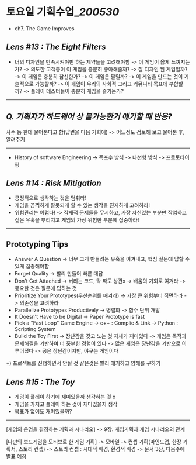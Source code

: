 ﻿# 토요일 기획수업_*200530*
	
- ch7. The Game Improves
## *Lens #13 : The Eight Filters*
- 너의 디자인을 만족시켜야만 하는 제약들을 고려해야함
-> 이 게임이 옳게 느껴지는가?
-> 의도한 고객층이 이 게임을 충분히 좋아해줄까?
-> 잘 디자인 된 게임일까?
-> 이 게임은 충분히 참신한가?
-> 이 게임은 팔릴까?
-> 이 게임을 만드는 것이 기술적으로 가능할까?
-> 이 게임이 우리의 사회적 그리고 커뮤니티 목표에 부합할까?
-> 플레이 테스터들이 충분히 게임을 즐기는가?

----

## *Q. 기획자가 하드웨어 상 불가능한거 얘기할 때 반응?*
사수 등 한테 물어본다고 함(답변을 다음 기회에)
-> 어느정도 검토해 보고 물어본 후, 알려주기

----

- History of software Engineering
-> 폭포수 방식
-> 나선형 방식
-> 프로토타이핑

## *Lens #14 : Risk Mitigation*
- 긍정적으로 생각하는 것을 멈춰라!
- 게임을 끔찍하게 잘못되게 할 수 있는 생각을 진지하게 고려하라!
- 위험관리는 어렵다!
-> 잠재적 문제들을 무시하고, 가장 자신있는 부분만 작업하고 싶은 유혹을 뿌리치고 게임의 가장 위험한 부분에 집중하라!

----

## Prototyping Tips
-  Answer A Question
-> 너무 크게 만들려는 유혹을 이겨내고,  핵심 질문에 답할 수 있게 집중해야함
- Forget Quality
-> 빨리 만들어 빠른 대답
- Don't Get Attached
-> 버리는 코드, 막 짜도 상관x
-> 배움의 기회로 여겨라
-> 중요한 것은 질문에 답하는 것
- Prioritize Your Prototypes(우선순위를 매겨라)
-> 가장 큰 위험부터 직면하라
-> 의존성을 고려하라
- Parallelize Prototypes Productively
-> 병렬화
-> 함수 단위 개발
- It Doesn't Have to be Digital
-> Paper Prototype is fast
- Pick a "Fast Loop" Game Engine
-> c++ : Complie & Link
-> Python : Scripting System
- Build the Toy First
-> 장난감을 갖고 노는 것 자체가 재미있다
-> 게임은 목적과 문제해결을 기반하여 더 풍부한 경험이 있다
-> 많은 게임은 장난감을 기반으로 이루어졌다
-> 공은 장난감이지만, 야구는 게임이다

+) 프로젝트를 진행하면서 
안될 것 같은것은 빨리 얘기하고 양해를 구하기

## *Lens #15 : The Toy*
- 게임이 플레이 하기에 재미있을까 생각하는 것  x
- 게임을 가지고 플레이 하는 것이 재미있을지 생각
- 목표가 없어도 재미있을까?

----


[게임의 운명을 결정하는 기획과 시나리오]
-> 9장. 게임기획과 게임 시나리오의 관계

[나만의 보드게임을 모티브로 한 게임 기획]
-> 모바일
-> 컨셉 기획(마인드맵, 한장 기획서, 스토리 컨셉)
-> 스토리 컨셉 : 시대적 배경, 환경적 배경
-> 문서 3장, 다음주에 발표 예정
